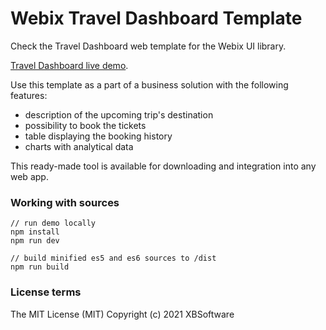 Webix Travel Dashboard Template
============

Check the Travel Dashboard web template for the Webix UI library.

[Travel Dashboard live demo](https://webix-hub.github.io/travel-dashboard-template/dist/es5/index.html).

Use this template as a part of a business solution with the following features:
- description of the upcoming trip's destination
- possibility to book the tickets
- table displaying the booking history
- charts with analytical data

This ready-made tool is available for downloading and integration into any web app.

### Working with sources

```
// run demo locally
npm install
npm run dev

// build minified es5 and es6 sources to /dist
npm run build
```

### License terms

The MIT License (MIT)
Copyright (c) 2021 XBSoftware